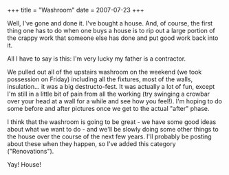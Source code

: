 +++
title = "Washroom"
date = 2007-07-23
+++

Well, I've gone and done it. I've bought a house. And, of course, the first thing one has to do when one buys a house is to rip out a large portion of the crappy work that someone else has done and put good work back into it.

All I have to say is this: I'm very lucky my father is a contractor.

We pulled out all of the upstairs washroom on the weekend (we took possession on Friday) including all the fixtures, most of the walls, insulation... it was a big destructo-fest. It was actually a lot of fun, except I'm still in a little bit of pain from all the working (try swinging a crowbar over your head at a wall for a while and see how you feel!). I'm hoping to do some before and after pictures once we get to the actual "after" phase.

I think that the washroom is going to be great - we have some good ideas about what we want to do - and we'll be slowly doing some other things to the house over the course of the next few years. I'll probably be posting about these when they happen, so I've added this category ("Renovations").

Yay! House!

